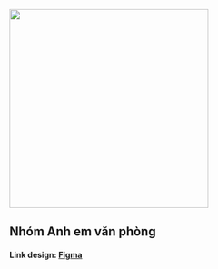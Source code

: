 <p align="Left">
	<img src="https://github.com/KhaiZeR0/ocvn.github.io/assets/54585187/24f0cbaf-1854-4056-9269-4ad49f02f498" width="350" />
</p>

## Nhóm Anh em văn phòng

#### Link design: [Figma](https://www.figma.com/file/INJ9sqG4o5mBnj7xsi2tYJ/LaTiPee?type=design&node-id=0-1&mode=design&t=KirFaVX20euDnNER-0)
